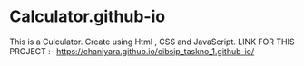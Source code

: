 # Calculator.github-io
This is a Culculator.
Create using Html , CSS and JavaScript.
LINK FOR THIS PROJECT :- https://chaniyara.github.io/oibsip_taskno_1.github-io/
